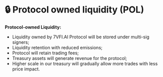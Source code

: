 # 🔒 Protocol owned liquidity (POL)

**Protocol-owned Liquidity:**

* Liquidity owned by 7VFI.AI Protocol will be stored under multi-sig signers;
* Liquidity retention with reduced emissions;
* Protocol will retain trading fees;
* Treasury assets will generate revenue for the protocol;
* Higher scale in our treasury will gradually allow more trades with less price impact.
